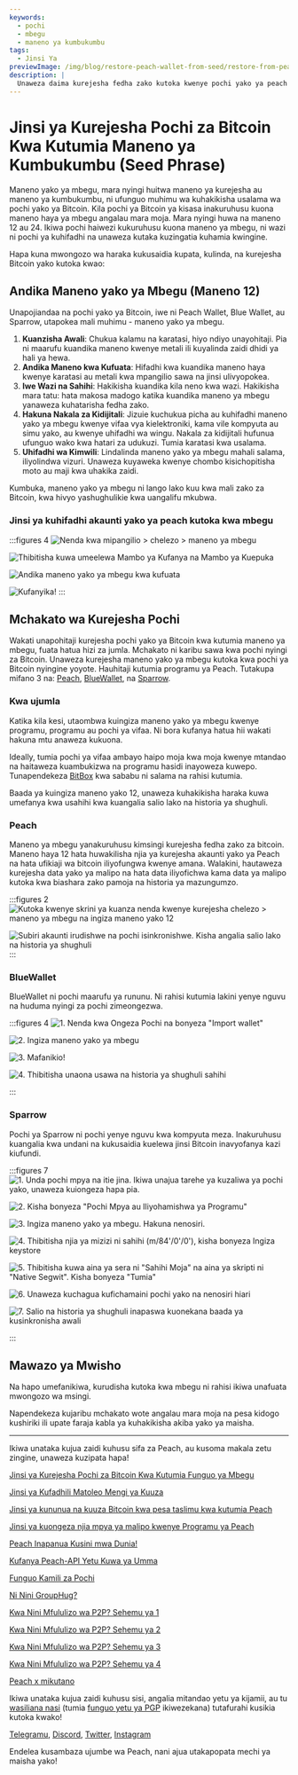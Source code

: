 ```yaml
---
keywords:
  - pochi
  - mbegu
  - maneno ya kumbukumbu
tags:
  - Jinsi Ya
previewImage: /img/blog/restore-peach-wallet-from-seed/restore-from-peach-wallet-preview.jpg
description: |
  Unaweza daima kurejesha fedha zako kutoka kwenye pochi yako ya peach kwenye pochi nyingine yoyote. Katika mafunzo haya tunakuonyesha jinsi unavyoweza kufanya hivyo.
---
```


# Jinsi ya Kurejesha Pochi za Bitcoin Kwa Kutumia Maneno ya Kumbukumbu (Seed Phrase)

Maneno yako ya mbegu, mara nyingi huitwa maneno ya kurejesha au maneno ya kumbukumbu, ni ufunguo muhimu wa kuhakikisha usalama wa pochi yako ya Bitcoin.
Kila pochi ya Bitcoin ya kisasa inakuruhusu kuona maneno haya ya mbegu angalau mara moja. Mara nyingi huwa na maneno 12 au 24. Ikiwa pochi haiwezi kukuruhusu kuona maneno ya mbegu, ni wazi ni pochi ya kuhifadhi na unaweza kutaka kuzingatia kuhamia kwingine.

Hapa kuna mwongozo wa haraka kukusaidia kupata, kulinda, na kurejesha Bitcoin yako kutoka kwao:

## Andika Maneno yako ya Mbegu (Maneno 12)

Unapojiandaa na pochi yako ya Bitcoin, iwe ni Peach Wallet, Blue Wallet, au Sparrow, utapokea mali muhimu - maneno yako ya mbegu.

1. **Kuanzisha Awali**: Chukua kalamu na karatasi, hiyo ndiyo unayohitaji. Pia ni maarufu kuandika maneno kwenye metali ili kuyalinda zaidi dhidi ya hali ya hewa.
2. **Andika Maneno kwa Kufuata**: Hifadhi kwa kuandika maneno haya kwenye karatasi au metali kwa mpangilio sawa na jinsi ulivyopokea.
3. **Iwe Wazi na Sahihi**: Hakikisha kuandika kila neno kwa wazi. Hakikisha mara tatu: hata makosa madogo katika kuandika maneno ya mbegu yanaweza kuhatarisha fedha zako.
4. **Hakuna Nakala za Kidijitali**: Jizuie kuchukua picha au kuhifadhi maneno yako ya mbegu kwenye vifaa vya kielektroniki, kama vile kompyuta au simu yako, au kwenye uhifadhi wa wingu. Nakala za kidijitali hufunua ufunguo wako kwa hatari za udukuzi. Tumia karatasi kwa usalama.
5. **Uhifadhi wa Kimwili**: Lindalinda maneno yako ya mbegu mahali salama, iliyolindwa vizuri. Unaweza kuyaweka kwenye chombo kisichopitisha moto au maji kwa uhakika zaidi.

Kumbuka, maneno yako ya mbegu ni lango lako kuu kwa mali zako za Bitcoin, kwa hivyo yashughulikie kwa uangalifu mkubwa.

### Jinsi ya kuhifadhi akaunti yako ya peach kutoka kwa mbegu

:::figures 4
![Nenda kwa mipangilio > chelezo > maneno ya mbegu](/img/blog/restore-peach-wallet-from-seed/peach-1-backup-seed-phrase.png)

![Thibitisha kuwa umeelewa Mambo ya Kufanya na Mambo ya Kuepuka](/img/blog/restore-peach-wallet-from-seed/peach-2-backup-seed-phrase.png)

![Andika maneno yako ya mbegu kwa kufuata](/img/blog/restore-peach-wallet-from-seed/peach-3-backup-seed-phrase.png)

![Kufanyika!](/img/blog/restore-peach-wallet-from-seed/peach-4-backup-seed-phrase.png)
:::

## Mchakato wa Kurejesha Pochi

Wakati unapohitaji kurejesha pochi yako ya Bitcoin kwa kutumia maneno ya mbegu, fuata hatua hizi za jumla. Mchakato ni karibu sawa kwa pochi nyingi za Bitcoin. Unaweza kurejesha maneno yako ya mbegu kutoka kwa pochi ya Bitcoin nyingine yoyote. Hauhitaji kutumia programu ya Peach. Tutakupa mifano 3 na: [Peach](https://peachbitcoin.com/), [BlueWallet](https://bluewallet.io/), na [Sparrow](https://www.sparrowwallet.com/).

### Kwa ujumla

Katika kila kesi, utaombwa kuingiza maneno yako ya mbegu kwenye programu, programu au pochi ya vifaa. Ni bora kufanya hatua hii wakati hakuna mtu anaweza kukuona.

Ideally, tumia pochi ya vifaa ambayo haipo moja kwa moja kwenye mtandao na haitaweza kuambukizwa na programu hasidi inayoweza kuwepo. Tunapendekeza [BitBox](https://bitbox.swiss/bitbox02/?ref=DLX6l9ccCc) kwa sababu ni salama na rahisi kutumia.

Baada ya kuingiza maneno yako 12, unaweza kuhakikisha haraka kuwa umefanya kwa usahihi kwa kuangalia salio lako na historia ya shughuli.

### Peach

Maneno ya mbegu yanakuruhusu kimsingi kurejesha fedha zako za bitcoin. Maneno haya 12 hata huwakilisha njia ya kurejesha akaunti yako ya Peach na hata ufikiaji wa bitcoin iliyofungwa kwenye amana.
Walakini, hautaweza kurejesha data yako ya malipo na hata data iliyofichwa kama data ya malipo kutoka kwa biashara zako pamoja na historia ya mazungumzo.

:::figures 2
![Kutoka kwenye skrini ya kuanza nenda kwenye kurejesha chelezo > maneno ya mbegu na ingiza maneno yako 12](/img/blog/restore-peach-wallet-from-seed/peach-1-restore-from-seed-with-words.png)

![Subiri akaunti irudishwe na pochi isinkronishwe. Kisha angalia salio lako na historia ya shughuli](/img/blog/restore-peach-wallet-from-seed/peach-2-transaction-history-after-recovery.png)
:::

### BlueWallet

BlueWallet ni pochi maarufu ya rununu. Ni rahisi kutumia lakini yenye nguvu na huduma nyingi za pochi zimeongezwa.

:::figures 4
![1. Nenda kwa Ongeza Pochi na bonyeza "Import wallet"](/img/blog/restore-peach-wallet-from-seed/bluewallet-1-add-wallet.jpeg)

![2. Ingiza maneno yako ya mbegu](/img/blog/restore-peach-wallet-from-seed/bluewallet-2-import-wallet-from-seed-phrase.jpeg)

![3. Mafanikio!](/img/blog/restore-peach-wallet-from-seed/bluewallet-3-imported.jpeg)

![4. Thibitisha unaona usawa na historia ya shughuli sahihi](/img/blog/restore-peach-wallet-from-seed/bluewallet-4-synced.jpeg)

:::

### Sparrow

Pochi ya Sparrow ni pochi yenye nguvu kwa kompyuta meza. Inakuruhusu kuangalia kwa undani na kukusaidia kuelewa jinsi Bitcoin inavyofanya kazi kiufundi.

:::figures 7
![1. Unda pochi mpya na itie jina. Ikiwa unajua tarehe ya kuzaliwa ya pochi yako, unaweza kuiongeza hapa pia.](/img/blog/restore-peach-wallet-from-seed/sparrow-1-new-wallet.png)

![2. Kisha bonyeza "Pochi Mpya au Iliyohamishwa ya Programu"](/img/blog/restore-peach-wallet-from-seed/sparrow-2-new-software-wallet.png)

![3. Ingiza maneno yako ya mbegu. Hakuna nenosiri.](/img/blog/restore-peach-wallet-from-seed/sparrow-3-enter-seed-phrase.png)

![4. Thibitisha njia ya mizizi ni sahihi (m/84'/0'/0'), kisha bonyeza Ingiza keystore](/img/blog/restore-peach-wallet-from-seed/sparrow-4-verify-derivation-path.png)

![5. Thibitisha kuwa aina ya sera ni "Sahihi Moja" na aina ya skripti ni "Native Segwit". Kisha bonyeza "Tumia"](/img/blog/restore-peach-wallet-from-seed/sparrow-5-verify-settings.png)

![6. Unaweza kuchagua kufichamaini pochi yako na nenosiri hiari](/img/blog/restore-peach-wallet-from-seed/sparrow-6-no-password.png)

![7. Salio na historia ya shughuli inapaswa kuonekana baada ya kusinkronisha awali](/img/blog/restore-peach-wallet-from-seed/sparrow-7-recovered-wallet-in.png)

:::

## Mawazo ya Mwisho

Na hapo umefanikiwa, kurudisha kutoka kwa mbegu ni rahisi ikiwa unafuata mwongozo wa msingi.

Napendekeza kujaribu mchakato wote angalau mara moja na pesa kidogo kushiriki ili upate faraja kabla ya kuhakikisha akiba yako ya maisha.

---

Ikiwa unataka kujua zaidi kuhusu sifa za Peach, au kusoma makala zetu zingine, unaweza kuzipata hapa!

[Jinsi ya Kurejesha Pochi za Bitcoin Kwa Kutumia Funguo ya Mbegu](https://peachbitcoin.com/sw/blog/how-to-restore-peach-wallet/)

[Jinsi ya Kufadhili Matoleo Mengi ya Kuuza](https://peachbitcoin.com/sw/blog/funding-multiple-sell-offers/)

[Jinsi ya kununua na kuuza Bitcoin kwa pesa taslimu kwa kutumia Peach](https://peachbitcoin.com/sw/blog/how-to-buy-and-sell-bitcoin-with-cash-using-peach/)

[Jinsi ya kuongeza njia mpya ya malipo kwenye Programu ya Peach](https://peachbitcoin.com/sw/blog/how-to-add-a-payment-method/)

[Peach Inapanua Kusini mwa Dunia!](https://peachbitcoin.com/sw/blog/peach-expands-to-the-global-south/)

[Kufanya Peach-API Yetu Kuwa ya Umma](https://peachbitcoin.com/sw/blog/making-our-peach-api-public/)

[Funguo Kamili za Pochi](https://peachbitcoin.com/sw/blog/full-wallet-functionality/)

[Ni Nini GroupHug?](https://peachbitcoin.com/sw/blog/group-hug/)

[Kwa Nini Mfululizo wa P2P? Sehemu ya 1](https://peachbitcoin.com/sw/blog/why-p2p-chapter-1/)

[Kwa Nini Mfululizo wa P2P? Sehemu ya 2](https://peachbitcoin.com/sw/blog/why-p2p-chapter-2/)

[Kwa Nini Mfululizo wa P2P? Sehemu ya 3](https://peachbitcoin.com/sw/blog/why-p2p-chapter-3-circular-economies/)

[Kwa Nini Mfululizo wa P2P? Sehemu ya 4](https://peachbitcoin.com/sw/blog/why-p2p-chapter-4-chains-of-trust/)

[Peach x mikutano](https://peachbitcoin.com/sw/blog/peach-for-meetups/)

Ikiwa unataka kujua zaidi kuhusu sisi, angalia mitandao yetu ya kijamii, au tu [wasiliana nasi](mailto:hello@peachbitcoin.com) (tumia [funguo yetu ya PGP](https://keys.openpgp.org/vks/v1/by-fingerprint/48339A19645E2E53488E0E5479E1B270FACD1BD2) ikiwezekana) tutafurahi kusikia kutoka kwako!

[Telegramu](https://t.me/+GkOW1J-ixBBkZWRk), [Discord](https://discord.gg/ypeHz3SW54), [Twitter](https://twitter.com/peachbitcoin), [Instagram](https://instagram.com/peachbitcoin)

Endelea kusambaza ujumbe wa Peach, nani ajua utakapopata mechi ya maisha yako!
